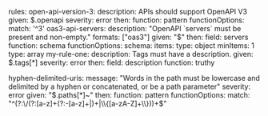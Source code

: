 
rules:
    open-api-version-3:
        description: APIs should support OpenAPI V3
        given: $.openapi
        severity: error
        then:
        function: pattern
        functionOptions:
            match: '^3'
    oas3-api-servers:
        description: "OpenAPI `servers` must be present and non-empty."
        formats: ["oas3"]
        given: "$"
        then:
        field: servers
        function: schema
        functionOptions:
            schema:
            items:
                type: object
            minItems: 1
            type: array
my-rule-one:
    description: Tags must have a description.
    given: $.tags[*]
    severity: error
    then:
      field: description
      function: truthy


hyphen-delimited-uris:
    message: "Words in the path must be lowercase and delimited by a hyphen or concatenated, or be a path parameter"
    severity: error
    given: "$.paths[*]~"
    then:
      function: pattern
      functionOptions:
        match: "^(?:\/(?:[a-z]+(?:-[a-z]+|)+|\\{[a-zA-Z]+\\}))+$"